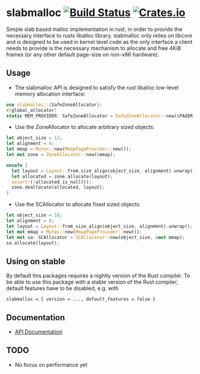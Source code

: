 # slabmalloc [![Build Status](https://travis-ci.org/gz/rust-slabmalloc.svg)](https://travis-ci.org/gz/rust-slabmalloc) [![Crates.io](https://img.shields.io/crates/v/slabmalloc.svg)](https://crates.io/crates/slabmalloc)

Simple slab based malloc implementation in rust, in order to provide the
necessary interface to rusts liballoc library. slabmalloc only relies on libcore
and is designed to be used in kernel level code as the only interface a client
needs to provide is the  necessary mechanism to allocate and free 4KiB frames
(or any other default page-size on non-x86 hardware).

## Usage

* The slabmalloc API is designed to satisfy the rust liballoc low-level memory allocation interface:

```rust
use slabmalloc::{SafeZoneAllocator};
#[global_allocator]
static MEM_PROVIDER: SafeZoneAllocator = SafeZoneAllocator::new(&PAGER);
```

* Use the ZoneAllocator to allocate arbitrary sized objects:
```rust
let object_size = 12;
let alignment = 4;
let mmap = Mutex::new(MmapPageProvider::new());
let mut zone = ZoneAllocator::new(&mmap);

unsafe {
  let layout = Layout::from_size_align(object_size, alignment).unwrap();
  let allocated = zone.allocate(layout);
  assert!(!allocated.is_null());
  zone.deallocate(allocated, layout);
}
```

* Use the SCAllocator to allocate fixed sized objects:
```rust
let object_size = 10;
let alignment = 8;
let layout = Layout::from_size_align(object_size, alignment).unwrap();
let mut mmap = Mutex::new(MmapPageProvider::new());
let mut sa: SCAllocator = SCAllocator::new(object_size, &mut mmap);
sa.allocate(layout);
```

## Using on stable
By default this packages requires a nightly version of the Rust
compiler. To be able to use this package with a stable version of the
Rust compiler, default features have to be disabled, e.g. with
```
slabmalloc = { version = ..., default_features = false }
```

## Documentation
* [API Documentation](http://gz.github.io/rust-slabmalloc/slabmalloc/)

## TODO
* No focus on performance yet
